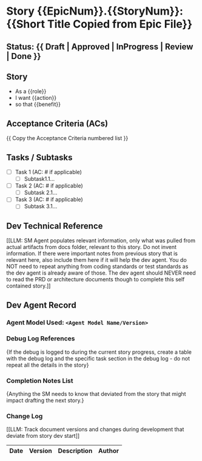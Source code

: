 # Story {{EpicNum}}.{{StoryNum}}: {{Short Title Copied from Epic File}}

## Status: {{ Draft | Approved | InProgress | Review | Done }}

## Story

- As a {{role}}
- I want {{action}}
- so that {{benefit}}

## Acceptance Criteria (ACs)

{{ Copy the Acceptance Criteria numbered list }}

## Tasks / Subtasks

- [ ] Task 1 (AC: # if applicable)
  - [ ] Subtask1.1...
- [ ] Task 2 (AC: # if applicable)
  - [ ] Subtask 2.1...
- [ ] Task 3 (AC: # if applicable)
  - [ ] Subtask 3.1...

## Dev Technical Reference

[[LLM: SM Agent populates relevant information, only what was pulled from actual artifacts from docs folder, relevant to this story. Do not invent information. If there were important notes from previous story that is relevant here, also include them here if it will help the dev agent. You do NOT need to repeat anything from coding standards or test standards as the dev agent is already aware of those. The dev agent should NEVER need to read the PRD or architecture documents though to complete this self contained story.]]

## Dev Agent Record

### Agent Model Used: `<Agent Model Name/Version>`

### Debug Log References

{If the debug is logged to during the current story progress, create a table
with the debug log and the specific task section in the debug log - do not
repeat all the details in the story}

### Completion Notes List

{Anything the SM needs to know that deviated from the story that might impact
drafting the next story.}

### Change Log

[[LLM: Track document versions and changes during development that deviate from story dev start]]

| Date | Version | Description | Author |
| :--- | :------ | :---------- | :----- |
